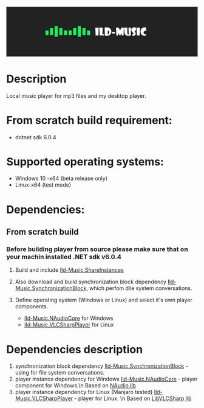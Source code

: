 ![](title.jpg)

# Description

Local music player for mp3 files and my desktop player. 

# From scratch build requirement:

  - dotnet sdk 6.0.4

# Supported operating systems: 

  - Windows 10 -x64 (beta release only)
  - Linux-x64 (test mode)

# Dependencies:

## From scratch build

### Before building player from source please make sure that on your machin installed **.NET sdk v6.0.4**

1) Build and include [Ild-Music.ShareInstances](https://github.com/ggghosthat/Ild-Music.ShareInstances)
2) Also download and build synchronization block dependency [Ild-Music.SynchronizationBlock](https://github.com/ggghosthat/Ild-Music.SynchronizationBlock),
   which perfom dile system conversations.   
4) Define operating system (Windows or Linux) and select it's own player components.

    - [Ild-Music.NAudioCore](https://github.com/ggghosthat/Ild-Music.NAudioPlayerCore) for Windows
    - [Ild-Music.VLCSharpPlayer](https://github.com/ggghosthat/Ild-Music.VLCSharpPlayer) for Linux

# Dependencies description

  1) synchronization block dependency [Ild-Music.SynchronizationBlock](https://github.com/ggghosthat/Ild-Music.SynchronizationBlock) - using for file system conversations.
  2) player instance dependency for Windows [Ild-Music.NAudioCore](https://github.com/ggghosthat/Ild-Music.NAudioPlayerCore) - player component for Windows.\n Based on [NAudio lib](https://github.com/naudio/NAudio)
  3) player instance dependency for Linux (Manjaro tested) [Ild-Music.VLCSharpPlayer](https://github.com/ggghosthat/Ild-Music.VLCSharpPlayer) - player for Linux. \n Based on [LibVLCSharp lib](https://github.com/videolan/libvlcsharp)
